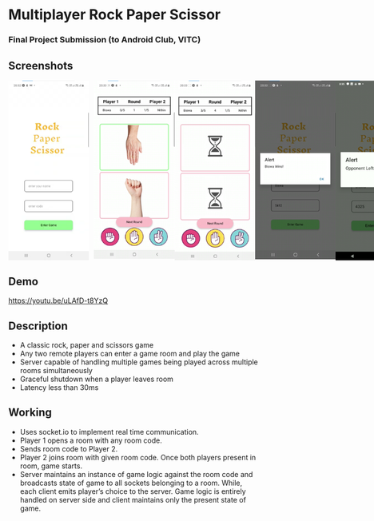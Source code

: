 # Multiplayer Rock Paper Scissor
### Final Project Submission (to Android Club, VITC)

## Screenshots
<div style="display: flex; justify-content: flex-start">
<img src="https://github.com/RBiswa787/MultiplayerRockPaperScissor/blob/master/assets/img1.png" alt="not available" style="height: 27%; width:32%;margin-right:2%"/>

<img src="https://github.com/RBiswa787/MultiplayerRockPaperScissor/blob/master/assets/img2.png" alt="not available" style="height: 27%; width:32%;"/>

<img src="https://github.com/RBiswa787/MultiplayerRockPaperScissor/blob/master/assets/img3.png" alt="not available" style="height: 27%; width:32%;"/>

<img src="https://github.com/RBiswa787/MultiplayerRockPaperScissor/blob/master/assets/img4.png" alt="not available" style="height: 27%; width:32%;"/>

<img src="https://github.com/RBiswa787/MultiplayerRockPaperScissor/blob/master/assets/img5.png" alt="not available" style="height: 27%; width:32%;"/>
</div>

## Demo
https://youtu.be/uLAfD-t8YzQ

## Description
* A classic rock, paper and scissors game
* Any two remote players can enter a game room and play the game
* Server capable of handling multiple games being played across multiple rooms simultaneously
* Graceful shutdown when a player leaves room
* Latency less than 30ms

## Working
* Uses socket.io to implement real time communication.
* Player 1 opens a room with any room code.
* Sends room code to Player 2.
* Player 2 joins room with given room code. Once both players present in room, game starts.
* Server maintains an instance of game logic against the room code and broadcasts state of game to all sockets belonging to a room. While, each client emits player’s choice to the server. Game logic is entirely handled on server side and client maintains only the present state of game.


